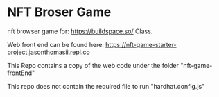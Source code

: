 # NFT Broser Game
 nft browser game for: 
https://buildspace.so/ Class.

Web front end can be found here: 
https://nft-game-starter-project.jasonthomasii.repl.co

This Repo contains a copy of the web code under the folder "nft-game-frontEnd" 

This repo does not contain the required file to run "hardhat.config.js" 

